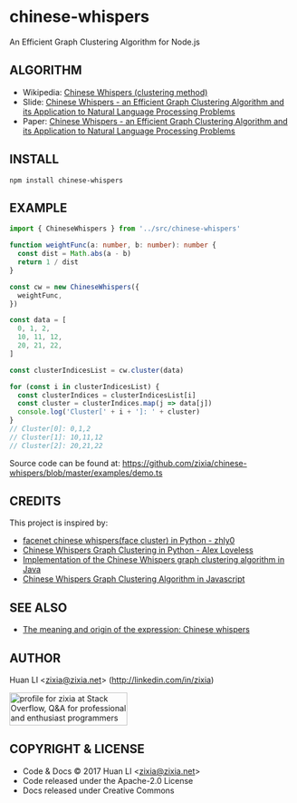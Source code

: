 # chinese-whispers
An Efficient Graph Clustering Algorithm for Node.js

ALGORITHM
---------
* Wikipedia: [Chinese Whispers (clustering method)](https://en.wikipedia.org/wiki/Chinese_Whispers_(clustering_method))
* Slide: [Chinese Whispers - an Efficient Graph Clustering Algorithm and its Application to Natural Language Processing Problems](http://wortschatz.uni-leipzig.de/~cbiemann/pub/2006/BiemannTextGraph06.pdf)
* Paper: [Chinese Whispers - an Efficient Graph Clustering Algorithm and its Application to Natural Language Processing Problems](https://pdfs.semanticscholar.org/3e71/0251cb01ba6e1c0c735591776a212edc461f.pdf)

INSTALL
-------

```shell
npm install chinese-whispers
```

EXAMPLE
-------

```ts
import { ChineseWhispers } from '../src/chinese-whispers'

function weightFunc(a: number, b: number): number {
  const dist = Math.abs(a - b)
  return 1 / dist
}

const cw = new ChineseWhispers({
  weightFunc,
})

const data = [
  0, 1, 2,
  10, 11, 12,
  20, 21, 22,
]

const clusterIndicesList = cw.cluster(data)

for (const i in clusterIndicesList) {
  const clusterIndices = clusterIndicesList[i]
  const cluster = clusterIndices.map(j => data[j])
  console.log('Cluster[' + i + ']: ' + cluster)
}
// Cluster[0]: 0,1,2
// Cluster[1]: 10,11,12
// Cluster[2]: 20,21,22
```

Source code can be found at: <https://github.com/zixia/chinese-whispers/blob/master/examples/demo.ts>

CREDITS
-------

This project is inspired by:

* [facenet chinese whispers(face cluster) in Python - zhly0](http://blog.csdn.net/liyuan123zhouhui/article/details/70312716)
* [Chinese Whispers Graph Clustering in Python - Alex Loveless](http://alexloveless.co.uk/data/chinese-whispers-graph-clustering-in-python/)
* [Implementation of the Chinese Whispers graph clustering algorithm in Java](https://github.com/uhh-lt/chinese-whispers)
* [Chinese Whispers Graph Clustering Algorithm in Javascript](https://github.com/anvaka/ngraph.cw)

SEE ALSO
---------

* [The meaning and origin of the expression: Chinese whispers](http://www.phrases.org.uk/meanings/chinese-whispers.html)

AUTHOR
------
Huan LI \<zixia@zixia.net\> (http://linkedin.com/in/zixia)

<a href="http://stackoverflow.com/users/1123955/zixia">
  <img src="http://stackoverflow.com/users/flair/1123955.png" width="208" height="58" alt="profile for zixia at Stack Overflow, Q&amp;A for professional and enthusiast programmers" title="profile for zixia at Stack Overflow, Q&amp;A for professional and enthusiast programmers">
</a>

COPYRIGHT & LICENSE
-------------------
* Code & Docs © 2017 Huan LI \<zixia@zixia.net\>
* Code released under the Apache-2.0 License
* Docs released under Creative Commons
